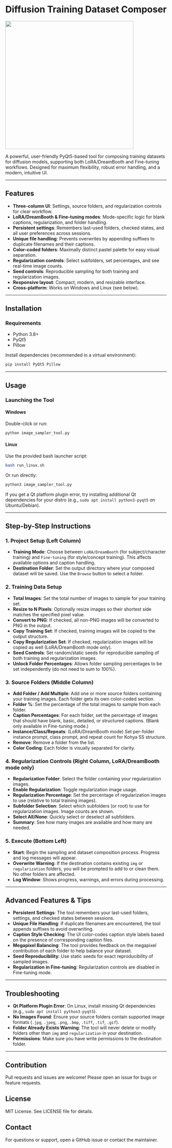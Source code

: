 # Diffusion Training Dataset Composer
<img src="https://github.com/user-attachments/assets/405baa73-8001-4a46-9482-ab71e242ad17" width="400"/>

A powerful, user-friendly PyQt5-based tool for composing training datasets for diffusion models, supporting both LoRA/DreamBooth and Fine-tuning workflows. Designed for maximum flexibility, robust error handling, and a modern, intuitive UI.

---

## Features
- **Three-column UI**: Settings, source folders, and regularization controls for clear workflow.
- **LoRA/DreamBooth & Fine-tuning modes**: Mode-specific logic for blank captions, regularization, and folder handling.
- **Persistent settings**: Remembers last-used folders, checked states, and all user preferences across sessions.
- **Unique file handling**: Prevents overwrites by appending suffixes to duplicate filenames and their captions.
- **Color-coded folders**: Maximally distinct pastel palette for easy visual separation.
- **Regularization controls**: Select subfolders, set percentages, and see real-time image counts.
- **Seed controls**: Reproducible sampling for both training and regularization images.
- **Responsive layout**: Compact, modern, and resizable interface.
- **Cross-platform**: Works on Windows and Linux (see below).

---

## Installation

### Requirements
- Python 3.8+
- PyQt5
- Pillow

Install dependencies (recommended in a virtual environment):

```bash
pip install PyQt5 Pillow
```

---


## Usage

### Launching the Tool

#### Windows
Double-click or run:
```bash
python image_sampler_tool.py
```

#### Linux
Use the provided bash launcher script:
```bash
bash run_linux.sh
```
Or run directly:
```bash
python3 image_sampler_tool.py
```

If you get a Qt platform plugin error, try installing additional Qt dependencies for your distro (e.g., `sudo apt install python3-pyqt5` on Ubuntu/Debian).

---

## Step-by-Step Instructions

### 1. Project Setup (Left Column)
- **Training Mode**: Choose between `LoRA/DreamBooth` (for subject/character training) and `Fine-tuning` (for style/concept training). This affects available options and caption handling.
- **Destination Folder**: Set the output directory where your composed dataset will be saved. Use the `Browse` button to select a folder.

### 2. Training Data Setup
- **Total Images**: Set the total number of images to sample for your training set.
- **Resize to N Pixels**: Optionally resize images so their shortest side matches the specified pixel value.
- **Convert to PNG**: If checked, all non-PNG images will be converted to PNG in the output.
- **Copy Training Set**: If checked, training images will be copied to the output structure.
- **Copy Regularization Set**: If checked, regularization images will be copied as well (LoRA/DreamBooth mode only).
- **Seed Controls**: Set random/static seeds for reproducible sampling of both training and regularization images.
- **Unlock Folder Percentages**: Allows folder sampling percentages to be set independently (do not need to sum to 100%).

### 3. Source Folders (Middle Column)
- **Add Folder / Add Multiple**: Add one or more source folders containing your training images. Each folder gets its own color-coded section.
- **Folder %**: Set the percentage of the total images to sample from each folder.
- **Caption Percentages**: For each folder, set the percentage of images that should have blank, basic, detailed, or structured captions. (Blank only available in Fine-tuning mode.)
- **Instance/Class/Repeats**: (LoRA/DreamBooth mode) Set per-folder instance prompt, class prompt, and repeat count for Kohya SS structure.
- **Remove**: Remove a folder from the list.
- **Color Coding**: Each folder is visually separated for clarity.

### 4. Regularization Controls (Right Column, LoRA/DreamBooth mode only)
- **Regularization Folder**: Select the folder containing your regularization images.
- **Enable Regularization**: Toggle regularization image usage.
- **Regularization Percentage**: Set the percentage of regularization images to use (relative to total training images).
- **Subfolder Selection**: Select which subfolders (or root) to use for regularization images. Image counts are shown.
- **Select All/None**: Quickly select or deselect all subfolders.
- **Summary**: See how many images are available and how many are needed.

### 5. Execute (Bottom Left)
- **Start**: Begin the sampling and dataset composition process. Progress and log messages will appear.
- **Overwrite Warning**: If the destination contains existing `img` or `regularization` folders, you will be prompted to add to or clean them. No other folders are affected.
- **Log Window**: Shows progress, warnings, and errors during processing.

---

## Advanced Features & Tips
- **Persistent Settings**: The tool remembers your last-used folders, settings, and checked states between sessions.
- **Unique File Handling**: If duplicate filenames are encountered, the tool appends suffixes to avoid overwriting.
- **Caption Style Checking**: The UI color-codes caption style labels based on the presence of corresponding caption files.
- **Megapixel Balancing**: The tool provides feedback on the megapixel contribution of each folder to help balance your dataset.
- **Seed Reproducibility**: Use static seeds for exact reproducibility of sampled images.
- **Regularization in Fine-tuning**: Regularization controls are disabled in Fine-tuning mode.

---

## Troubleshooting
- **Qt Platform Plugin Error**: On Linux, install missing Qt dependencies (e.g., `sudo apt install python3-pyqt5`).
- **No Images Found**: Ensure your source folders contain supported image formats (`.jpg`, `.jpeg`, `.png`, `.bmp`, `.tiff`, `.tif`, `.gif`).
- **Folder Already Exists Warning**: The tool will never delete or modify folders other than `img` and `regularization` in your destination.
- **Permissions**: Make sure you have write permissions to the destination folder.

---

## Contribution
Pull requests and issues are welcome! Please open an issue for bugs or feature requests.

## License
MIT License. See LICENSE file for details.

## Contact
For questions or support, open a GitHub issue or contact the maintainer.
